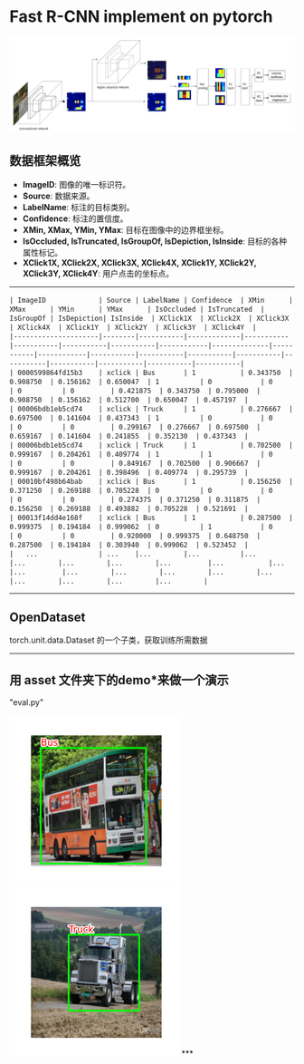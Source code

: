 # Fast R-CNN implement on pytorch

<img alt="Fast R-CNN structure" src="assets/NetWork.png"/>

## 数据框架概览

- **ImageID**: 图像的唯一标识符。
- **Source**: 数据来源。
- **LabelName**: 标注的目标类别。
- **Confidence**: 标注的置信度。
- **XMin, XMax, YMin, YMax**: 目标在图像中的边界框坐标。
- **IsOccluded, IsTruncated, IsGroupOf, IsDepiction, IsInside**: 目标的各种属性标记。
- **XClick1X, XClick2X, XClick3X, XClick4X, XClick1Y, XClick2Y, XClick3Y, XClick4Y**: 用户点击的坐标点。



---
    | ImageID             | Source | LabelName | Confidence  | XMin      | XMax      | YMin      | YMax      | IsOccluded | IsTruncated  | IsGroupOf | IsDepiction| IsInside  | XClick1X  | XClick2X  | XClick3X  | XClick4X  | XClick1Y  | XClick2Y  | XClick3Y  | XClick4Y  |
    |---------------------|--------|-----------|-------------|-----------|-----------|-----------|-----------|------------|--------------|-----------|------------|-----------|-----------|-----------|-----------|-----------|-----------|-----------|-----------|-----------|
    | 0000599864fd15b3    | xclick | Bus       | 1           | 0.343750  | 0.908750  | 0.156162  | 0.650047  | 1          | 0            | 0         | 0          | 0         | 0.421875  | 0.343750  | 0.795000  | 0.908750  | 0.156162  | 0.512700  | 0.650047  | 0.457197  |
    | 00006bdb1eb5cd74    | xclick | Truck     | 1           | 0.276667  | 0.697500  | 0.141604  | 0.437343  | 1          | 0            | 0         | 0          | 0         | 0.299167  | 0.276667  | 0.697500  | 0.659167  | 0.141604  | 0.241855  | 0.352130  | 0.437343  |
    | 00006bdb1eb5cd74    | xclick | Truck     | 1           | 0.702500  | 0.999167  | 0.204261  | 0.409774  | 1          | 1            | 0         | 0          | 0         | 0.849167  | 0.702500  | 0.906667  | 0.999167  | 0.204261  | 0.398496  | 0.409774  | 0.295739  |
    | 00010bf498b64bab    | xclick | Bus       | 1           | 0.156250  | 0.371250  | 0.269188  | 0.705228  | 0          | 0            | 0         | 0          | 0         | 0.274375  | 0.371250  | 0.311875  | 0.156250  | 0.269188  | 0.493882  | 0.705228  | 0.521691  |
    | 00013f14dd4e168f    | xclick | Bus       | 1           | 0.287500  | 0.999375  | 0.194184  | 0.999062  | 0          | 1            | 0         | 0          | 0         | 0.920000  | 0.999375  | 0.648750  | 0.287500  | 0.194184  | 0.303940  | 0.999062  | 0.523452  |
    |   ...               | ...    |...        |...          |...        |...        |...        |...        |...         |...           |...        |...         |...        |...        |...        |...        |...        |...        |...        |...        |...        |

***
## OpenDataset
 torch.unit.data.Dataset 的一个子类，获取训练所需数据
***
## 用 asset 文件夹下的demo*来做一个演示
"eval.py"

<img alt="OutPut1" src="assets/show_Bus.png" height="300"  width="300"/>
<img alt="OutPut2" src="assets/show_Trunk.png" height="300"  width="300"/>
***